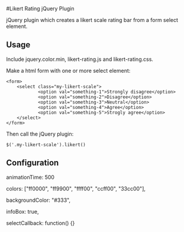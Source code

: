 #Likert Rating jQuery Plugin

jQuery plugin which creates a likert scale rating bar from a form select element.

## Usage

Include jquery.color.min, likert-rating.js and likert-rating.css.

Make a html form with one or more select element:

	<form>
		<select class="my-likert-scale">
    			<option val="something-1">Strongly disagree</option>
    			<option val="something-2">Disagree</option>
    			<option val="something-3">Neutral</option>
    			<option val="something-4">Agree</option>
    			<option val="something-5">Strogly agree</option>
  		</select>
	</form>

Then call the jQuery plugin:

	$('.my-likert-scale').likert()

## Configuration

animationTime: 500

colors: ["ff0000", "ff9900", "ffff00", "ccff00", "33cc00"],

backgroundColor: "#333",

infoBox: true,

selectCallback: function() {}
